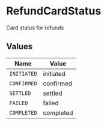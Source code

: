 # RefundCardStatus

Card status for refunds


## Values

| Name        | Value       |
| ----------- | ----------- |
| `INITIATED` | initiated   |
| `CONFIRMED` | confirmed   |
| `SETTLED`   | settled     |
| `FAILED`    | failed      |
| `COMPLETED` | completed   |
